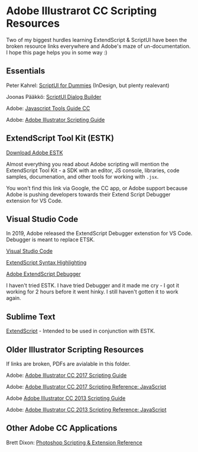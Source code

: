 # Adobe Illustrarot CC Scripting Resources

Two of my biggest hurdles learning ExtendScript & ScriptUI have been the broken resource links everywhere and Adobe's maze of un-documentation. I hope this page helps you in some way :)


## Essentials

Peter Kahrel: [ScriptUI for Dummies](https://creativepro.com/files/kahrel/indesign/scriptui.html) (InDesign, but plenty realevant)

Joonas Pääkkö: [ScriptUI Dialog Builder](https://scriptui.joonas.me/)

Adobe: [Javascript Tools Guide CC](https://estk.aenhancers.com/index.html)

Adobe: [Adobe Illustrator Scripting Guide](https://illustrator-scripting-guide.readthedocs.io/) 


## ExtendScript Tool Kit (ESTK)

[Download Adobe ESTK](https://github.com/Adobe-CEP/CEP-Resources/tree/master/ExtendScript-Toolkit) 

Almost everything you read about Adobe scripting will mention the ExtendScript Tool Kit - a SDK with an editor, JS console, libraries, code samples, documenation, and other tools for working with `.jsx`.  

You won't find this link via Google, the CC app, or Adobe support because Adobe is pushing developers towards their Extend Script Debugger extension for VS Code.


## Visual Studio Code

In 2019, Adobe released the ExtendScript Debugger extenstion for VS Code. Debugger is meant to replace ETSK.

[Visual Studio Code](https://code.visualstudio.com/)

[ExtendScript Syntax Highlighting](https://marketplace.visualstudio.com/items?itemName=hennamann.jsx)

[Adobe ExtendScript Debugger](https://marketplace.visualstudio.com/items?itemName=Adobe.extendscript-debug)

I haven't tried ESTK. I have tried Debugger and it made me cry - I got it working for 2 hours before it went hinky. I still haven't gotten it to work again. 


## Sublime Text

[ExtendScript](https://packagecontrol.io/packages/ExtendScript) - Intended to be used in conjunction with ESTK. 


## Older Illustrator Scripting Resources

If links are broken, PDFs are avialable in this folder. 

Adobe: [Adobe Illustrator CC 2017 Scripting Guide](https://www.adobe.com/content/dam/acom/en/devnet/illustrator/pdf/AI_ScriptGd_2017.pdf)

Adobe: [Adobe Illustrator CC 2017 Scripting Reference: JavaScript](https://www.adobe.com/content/dam/acom/en/devnet/illustrator/pdf/Illustrator_JavaScript_Scripting_Reference_2017.pdf)

Adobe [Adobe Illustrator CC 2013 Scripting Guide](https://www.adobe.com/content/dam/acom/en/devnet/illustrator/pdf/Illustrator_Scripting_Guide_cc.pdf)

Adobe: [Adobe Illustrator CC 2013 Scripting Reference: JavaScript](https://www.adobe.com/content/dam/acom/en/devnet/illustrator/pdf/Illustrator_Scriptin_Reference_JavaScript_cc.pdf)


## Other Adobe CC Applications

Brett Dixon: [Photoshop Scripting & Extension Reference](https://theiviaxx.github.io/photoshop-docs/index.html#)






